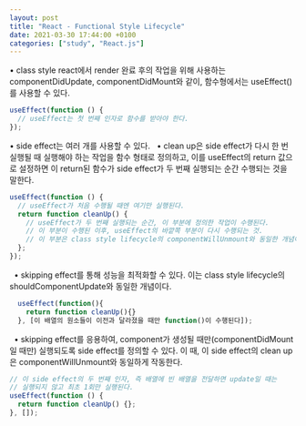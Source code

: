 ```yaml
---
layout: post
title: "React - Functional Style Lifecycle"
date: 2021-03-30 17:44:00 +0100
categories: ["study", "React.js"]
---
```


• class style react에서 render 완료 후의 작업을 위해 사용하는 componentDidUpdate,
componentDidMount와 같이, 함수형에서는 useEffect()를 사용할 수 있다.

```js
useEffect(function () {
  // useEffect는 첫 번째 인자로 함수를 받아야 한다.
});
```

• side effect는 여러 개를 사용할 수 있다.
&nbsp;
• clean up은 side effect가 다시 한 번 실행될 때 실행해야 하는 작업을 함수 형태로 정의하고,
이를 useEffect의 return 값으로 설정하면 이 return된 함수가 side effect가 두 번째
실행되는 순간 수행되는 것을 말한다.

```js
useEffect(function () {
  // useEffect가 처음 수행될 때엔 여기만 실행된다.
  return function cleanUp() {
    // useEffect가 두 번째 실행되는 순간, 이 부분에 정의한 작업이 수행된다.
    // 이 부분이 수행된 이후, useEffect의 바깥쪽 부분이 다시 수행되는 것.
    // 이 부분은 class style lifecycle의 componentWillUnmount와 동일한 개념이다.
  };
});
```

&nbsp;
• skipping effect를 통해 성능을 최적화할 수 있다. 이는 class style lifecycle의
shouldComponentUpdate와 동일한 개념이다.

```js
  useEffect(function(){
    return function cleanUp(){}
  }, [이 배열의 원소들이 이전과 달라졌을 때만 function()이 수행된다]);
```

&nbsp;
• skipping effect를 응용하여, component가 생성될 때만(componentDidMount일 때만)
실행되도록 side effect를 정의할 수 있다. 이 때, 이 side effect의 clean up은
componentWillUnmount와 동일하게 작동한다.

```js
// 이 side effect의 두 번째 인자, 즉 배열에 빈 배열을 전달하면 update일 때는
// 실행되지 않고 최초 1회만 실행된다.
useEffect(function () {
  return function cleanUp() {};
}, []);
```
